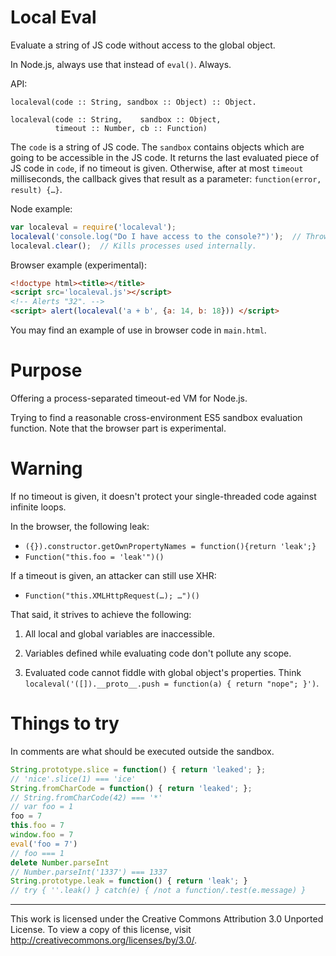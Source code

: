 # Local Eval

Evaluate a string of JS code without access to the global object.

In Node.js, always use that instead of `eval()`. Always.

API:

    localeval(code :: String, sandbox :: Object) :: Object.

    localeval(code :: String,    sandbox :: Object,
              timeout :: Number, cb :: Function)

The `code` is a string of JS code. The `sandbox` contains objects which are
going to be accessible in the JS code.
It returns the last evaluated piece of JS code in `code`, if no timeout is
given. Otherwise, after at most `timeout` milliseconds, the callback gives that
result as a parameter: `function(error, result) {…}`.

Node example:

```javascript
var localeval = require('localeval');
localeval('console.log("Do I have access to the console?")');  // Throws.
localeval.clear();  // Kills processes used internally.
```

Browser example (experimental):

```html
<!doctype html><title></title>
<script src='localeval.js'></script>
<!-- Alerts "32". -->
<script> alert(localeval('a + b', {a: 14, b: 18})) </script>
```

You may find an example of use in browser code in `main.html`.

# Purpose

Offering a process-separated timeout-ed VM for Node.js.

Trying to find a reasonable cross-environment ES5 sandbox evaluation function.
Note that the browser part is experimental.

# Warning

If no timeout is given, it doesn't protect your single-threaded code against
infinite loops.

In the browser, the following leak:

- `({}).constructor.getOwnPropertyNames = function(){return 'leak';}`
- `Function("this.foo = 'leak'")()`

If a timeout is given, an attacker can still use XHR:

- `Function("this.XMLHttpRequest(…); …")()`

That said, it strives to achieve the following:

1. All local and global variables are inaccessible.

2. Variables defined while evaluating code don't pollute any scope.

3. Evaluated code cannot fiddle with global object's properties.
   Think
   `localeval('([]).__proto__.push = function(a) { return "nope"; }')`.

# Things to try

In comments are what should be executed outside the sandbox.

```js
String.prototype.slice = function() { return 'leaked'; };
// 'nice'.slice(1) === 'ice'
String.fromCharCode = function() { return 'leaked'; };
// String.fromCharCode(42) === '*'
// var foo = 1
foo = 7
this.foo = 7
window.foo = 7
eval('foo = 7')
// foo === 1
delete Number.parseInt
// Number.parseInt('1337') === 1337
String.prototype.leak = function() { return 'leak'; }
// try { ''.leak() } catch(e) { /not a function/.test(e.message) }
```

---

This work is licensed under the Creative Commons Attribution 3.0 Unported
License. To view a copy of this license, visit
<http://creativecommons.org/licenses/by/3.0/>.
